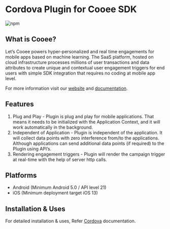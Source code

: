 # Cordova Plugin for Cooee SDK

![npm](https://img.shields.io/npm/v/@letscooee/cordova-plugin)

## What is Cooee?

Let’s Cooee powers hyper-personalized and real time engagements for mobile apps based on machine learning. The SaaS platform, hosted on
cloud infrastructure processes millions of user transactions and data attributes to create unique and contextual user engagement
triggers for end users with simple SDK integration that requires no coding at mobile app level.

For more information visit our [website](https://www.letscooee.com/) and [documentation](https://docs.letscooee.com/developers/ios/quickstart).

## Features

1. Plug and Play - Plugin is plug and play for mobile applications. That means it needs to be initialized with the Application Context, and it
   will work automatically in the background.
2. Independent of Application - Plugin is independent of the application. It will collect data points with zero interference from/to the
   applications. Although applications can send additional data points (if required) to the Plugin using API’s.
3. Rendering engagement triggers - Plugin will render the campaign trigger at real-time with the help of server http calls.

## Platforms

- Android (Minimum Android 5.0 / API level 21)
- iOS (Minimum deployment target iOS 13)

## Installation & Uses

For detailed installation & uses, Refer [Cordova](https://docs.letscooee.com/developers/cordova/quickstart) documentation.